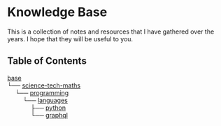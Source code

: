 # Knowledge Base

This is a collection of notes and resources that I have gathered over the years. I hope that they will be useful to you.

## Table of Contents

[base](<base>)<br>
└── [science-tech-maths](<base/science-tech-maths>)<br>
&emsp; └── [programming](<base/science-tech-maths/programming>)<br>
&emsp; &emsp; └── [languages](<base/science-tech-maths/programming/languages>)<br>
&emsp; &emsp; &emsp; ├── [python](<base/science-tech-maths/programming/languages/python>)<br>
&emsp; &emsp; &emsp; └── [graphql](<base/science-tech-maths/programming/languages/graphql>)<br>
